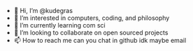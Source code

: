 - 👋 Hi, I’m @kudegras
- 👀 I’m interested in computers, coding, and philosophy
- 🌱 I’m currently learning com sci
- 💞️ I’m looking to collaborate on open sourced projects
- 📫 How to reach me can you chat in github idk maybe email

<!---
kudegras/kudegras is a ✨ special ✨ repository because its `README.md` (this file) appears on your GitHub profile.
You can click the Preview link to take a look at your changes.
--->
